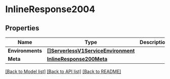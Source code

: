 # InlineResponse2004

## Properties

Name | Type | Description | Notes
------------ | ------------- | ------------- | -------------
**Environments** | [**[]ServerlessV1ServiceEnvironment**](serverless.v1.service.environment.md) |  | [optional] 
**Meta** | [**InlineResponse200Meta**](inline_response_200_meta.md) |  | [optional] 

[[Back to Model list]](../README.md#documentation-for-models) [[Back to API list]](../README.md#documentation-for-api-endpoints) [[Back to README]](../README.md)


